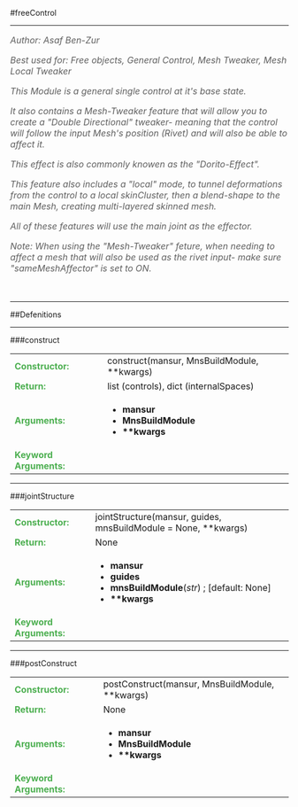 <body>
#freeControl
<hr width = 100%>
<font color = #5f5f5f size = 3pt>
<i>
Author: Asaf Ben-Zur <br>
Best used for: Free objects, General Control, Mesh Tweaker, Mesh Local Tweaker <br>
This Module is a general single control at it's base state. <br>
It also contains a Mesh-Tweaker feature that will allow you to create a "Double Directional" tweaker- meaning that the control will follow the input Mesh's position (Rivet) and will also be able to affect it. <br>
This effect is also commonly knowen as the "Dorito-Effect". <br>
This feature also includes a "local" mode, to tunnel deformations from the control to a local skinCluster, then a blend-shape to the main Mesh, creating multi-layered skinned mesh. <br>
All of these features will use the main joint as the effector. <br>
Note: When using the "Mesh-Tweaker" feture, when needing to affect a mesh that will also be used as the rivet input- make sure "sameMeshAffector" is set to ON. <br>
 <br>
</font>
</i>
<hr width = 100%>
##Defenitions
<hr width = 100%>
###construct
<font size = 3pt>
<table>
<tr><td><b><font color = #4caf50>Constructor:  </font></b></td><td>construct(mansur, MnsBuildModule, **kwargs)</td></tr>
<tr><td><b><font color = #4caf50>Return:  </font></b></td><td> list (controls), dict (internalSpaces)</td></tr>
<tr><td><b><font color = #4caf50>Arguments:  </font></b></td>
<td><ul>
<li><b>mansur</b></li>
<li><b>MnsBuildModule</b></li>
<li><b>**kwargs</b></li>
</ul></td>
</tr>
<tr width=150px><td><b><font color = #4caf50>Keyword Arguments:  </font></b></td>
</tr>
</table></font>
<hr width = 100%>
###jointStructure
<font size = 3pt>
<table>
<tr><td><b><font color = #4caf50>Constructor:  </font></b></td><td>jointStructure(mansur, guides, mnsBuildModule = None, **kwargs)</td></tr>
<tr><td><b><font color = #4caf50>Return:  </font></b></td><td>None</td></tr>
<tr><td><b><font color = #4caf50>Arguments:  </font></b></td>
<td><ul>
<li><b>mansur</b></li>
<li><b>guides</b></li>
<li><b>mnsBuildModule</b>(<i>str</i>) ; [default: None]</li>
<li><b>**kwargs</b></li>
</ul></td>
</tr>
<tr width=150px><td><b><font color = #4caf50>Keyword Arguments:  </font></b></td>
</tr>
</table></font>
<hr width = 100%>
###postConstruct
<font size = 3pt>
<table>
<tr><td><b><font color = #4caf50>Constructor:  </font></b></td><td>postConstruct(mansur, MnsBuildModule, **kwargs)</td></tr>
<tr><td><b><font color = #4caf50>Return:  </font></b></td><td>None</td></tr>
<tr><td><b><font color = #4caf50>Arguments:  </font></b></td>
<td><ul>
<li><b>mansur</b></li>
<li><b>MnsBuildModule</b></li>
<li><b>**kwargs</b></li>
</ul></td>
</tr>
<tr width=150px><td><b><font color = #4caf50>Keyword Arguments:  </font></b></td>
</tr>
</table></font>
